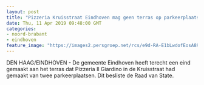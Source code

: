 ```yaml
---
layout: post
title: "Pizzeria Kruisstraat Eindhoven mag geen terras op parkeerplaatsen"
date: Thu, 11 Apr 2019 09:48:00 GMT
categories: 
- noord-brabant 
- eindhoven 
feature_image: "https://images2.persgroep.net/rcs/e9d-RA-E1bLwdofEosA89hsiCpI/diocontent/108242278/_fitwidth/400/?appId=21791a8992982cd8da851550a453bd7f&quality=0.7"
---
```


DEN HAAG/EINDHOVEN - De gemeente Eindhoven heeft terecht een eind gemaakt aan het terras dat Pizzeria Il Giardino in de Kruisstraat had gemaakt van twee parkeerplaatsen. Dit besliste de Raad van State.

